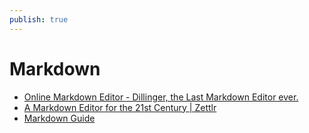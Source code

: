 ```yaml
---
publish: true
---
```

# Markdown

- [Online Markdown Editor - Dillinger, the Last Markdown Editor ever.](https://dillinger.io/)
- [A Markdown Editor for the 21st Century | Zettlr](https://www.zettlr.com/)
- [Markdown Guide](https://www.markdownguide.org/)